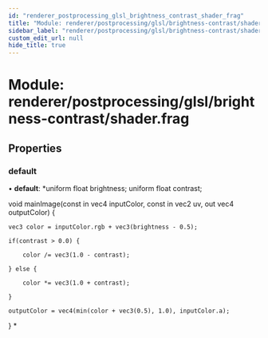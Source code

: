 ```yaml
---
id: "renderer_postprocessing_glsl_brightness_contrast_shader_frag"
title: "Module: renderer/postprocessing/glsl/brightness-contrast/shader.frag"
sidebar_label: "renderer/postprocessing/glsl/brightness-contrast/shader.frag"
custom_edit_url: null
hide_title: true
---
```


# Module: renderer/postprocessing/glsl/brightness-contrast/shader.frag

## Properties

### default

• **default**: *uniform float brightness;
uniform float contrast;

void mainImage(const in vec4 inputColor, const in vec2 uv, out vec4 outputColor) {

	vec3 color = inputColor.rgb + vec3(brightness - 0.5);

	if(contrast > 0.0) {

		color /= vec3(1.0 - contrast);

	} else {

		color *= vec3(1.0 + contrast);

	}

	outputColor = vec4(min(color + vec3(0.5), 1.0), inputColor.a);

}
*
